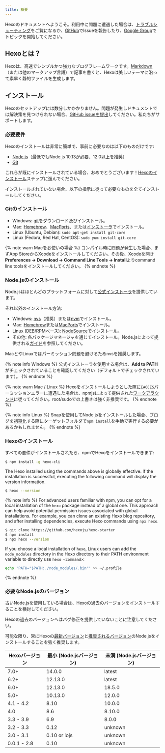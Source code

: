 ```yaml
---
title: 概要
---
```

Hexoのドキュメントへようこそ。利用中に問題に遭遇した場合は、[トラブルシューティング](troubleshooting.html)をご覧になるか、[GitHub](https://github.com/hexojs/hexo/issues)でIssueを報告したり、[Google Group](https://groups.google.com/group/hexo)でトピックを開始してください。

## Hexoとは？

Hexoは、高速でシンプルかつ強力なブログフレームワークです。[Markdown](http://daringfireball.net/projects/markdown/)（または他のマークアップ言語）で記事を書くと、Hexoは美しいテーマに沿って素早く静的ファイルを生成します。

## インストール

Hexoのセットアップには数分しかかかりません。問題が発生しドキュメントでは解決策を見つけられない場合、[GitHub issueを提出](https://github.com/hexojs/hexo/issues)してください。私たちがサポートします。

### 必要要件

Hexoのインストールは非常に簡単で、事前に必要なのは以下のものだけです:

- [Node.js](http://nodejs.org/)（最低でもNode.js 10.13が必要、12.0以上を推奨）
- [Git](http://git-scm.com/)

これらが既にインストールされている場合、おめでとうございます！[Hexoのインストール](#Hexoのインストール)ステップに進んでください。

インストールされていない場合、以下の指示に従って必要なものを全てインストールしてください。

### Gitのインストール

- Windows: [git](https://git-scm.com/download/win)をダウンロード及びインストール。
- Mac: [Homebrew](https://brew.sh/)、[MacPorts](http://www.macports.org/)、または[インストーラ](http://sourceforge.net/projects/git-osx-installer/)でインストール。
- Linux (Ubuntu, Debian): `sudo apt-get install git-core`
- Linux (Fedora, Red Hat, CentOS): `sudo yum install git-core`

{% note warn Macをお使いの場合 %}
コンパイル時に問題が発生した場合、まずApp StoreからXcodeをインストールしてください。その後、Xcodeを開き**Preferences -> Download -> Command Line Tools -> Install**よりcommand line toolsをインストールしてください。
{% endnote %}

### Node.jsのインストール

Node.jsはほとんどのプラットフォームに対して[公式インストーラ](https://nodejs.org/en/download/)を提供しています。

それ以外のインストール方法:

- Windows: [nvs](https://github.com/jasongin/nvs/)（推奨）または[nvm](https://github.com/nvm-sh/nvm)でインストール。
- Mac: [Homebrew](https://brew.sh/)または[MacPorts](http://www.macports.org/)でインストール。
- Linux (DEB/RPMベース): [NodeSource](https://github.com/nodesource/distributions)でインストール。
- その他: 各パッケージマネージャを通じてインストール。Node.jsによって提供される[ガイド](https://nodejs.org/en/download/package-manager/)を参照してください。

MacとやLinuxではパーミッション問題を避けるためnvsを推奨します。

{% note info Windows %}
公式インストーラを使用する場合は、**Add to PATH**がチェックされていることを確認してください（デフォルトでチェックされています）。
{% endnote %}

{% note warn Mac / Linux %}
Hexoをインストールしようとした際に`EACCES`パーミッションエラーに遭遇した場合は、npmjsによって提供された[ワークアラウンド](https://docs.npmjs.com/resolving-eacces-permissions-errors-when-installing-packages-globally)に従ってください。root/sudoでの上書きは強く非推奨です。
{% endnote %}

{% note info Linux %}
Snapを使用してNode.jsをインストールした場合、ブログを[初期化](commands#init)する際にターゲットフォルダで`npm install`を手動で実行する必要があるかもしれません。
{% endnote %}

### Hexoのインストール

すべての要件がインストールされたら、npmでHexoをインストールできます:

``` bash
$ npm install -g hexo-cli
```

The Hexo installed using the commands above is globally effective. If the installation is successful, executing the following command will display the version information.

``` bash
$ hexo --version
```

{% note info %}
For advanced users familiar with npm, you can opt for a local installation of the `hexo` package instead of a global one. This approach can help avoid potential permission issues associated with global installations. For example, you can clone an existing Hexo blog repository, and after installing dependencies, execute Hexo commands using `npx hexo`.

``` bash
$ git clone https://github.com/hexojs/hexo-starter
$ npm install
$ npx hexo --version
```

If you choose a local installation of `hexo`, Linux users can add the `node_modules` directory in the Hexo directory to their PATH environment variable to directly use `hexo <command>`:

```bash
echo 'PATH="$PATH:./node_modules/.bin"' >> ~/.profile
```
{% endnote %}

### 必要なNode.jsのバージョン

古いNode.jsを使用している場合は、Hexoの過去のバージョンをインストールすることを検討してください。

Hexoの過去のバージョンへはバグ修正を提供していないことに注意してください。

可能な限り、常にHexoの[最新バージョン](https://www.npmjs.com/package/hexo?activeTab=versions)と[推奨されるバージョン](#必要要件)のNode.jsをインストールすることを強く推奨します。

Hexoバージョン | 最小 (Node.jsバージョン) | 未満 (Node.jsバージョン)
--- | --- | ---
7.0+ | 14.0.0 | latest
6.2+ | 12.13.0 | latest
6.0+ | 12.13.0 | 18.5.0
5.0+ | 10.13.0 | 12.0.0
4.1 - 4.2 | 8.10 | 10.0.0
4.0 | 8.6 | 8.10.0
3.3 - 3.9 | 6.9 | 8.0.0
3.2 - 3.3 | 0.12 | unknown
3.0 - 3.1 | 0.10 or iojs | unknown
0.0.1 - 2.8 | 0.10 | unknown
